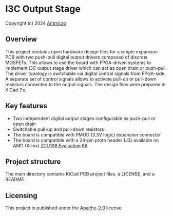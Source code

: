 # I3C Output Stage

Copyright (c) 2024 [Antmicro](https://www.antmicro.com)

## Overview

This project contains open hardware design files for a simple expansion PCB with two push-pull digital output drivers composed of discrete MOSFETs.
This allows to use the board with FPGA-driven systems to implement I3C output stage driver which can act as open drain or push-pull. 
The driver topology is switchable via digital control signals from FPGA-side.
A separate set of control signals allows to activate pull-up or pull-down resistors connected to the output signals.
The design files were prepared in KiCad 7.x.

## Key features

* Two independent digital output stages configurable as push-pull or open drain
* Switchable pull-up and pull-down resistors
* The board is compatible with PMOD (3.3V logic) expansion connector 
* The board is compatible with a 24-pin proto header (J3) available on AMD (Xilinx) [ZCU106 Evaluation Kit](https://www.xilinx.com/products/boards-and-kits/zcu106.html) 

## Project structure

The main directory contains KiCad PCB project files, a LICENSE, and a README.

## Licensing

This project is published under the [Apache-2.0](LICENSE) license.


